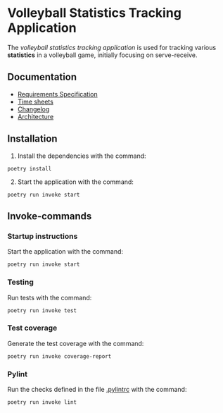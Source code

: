 # Volleyball Statistics Tracking Application

The _volleyball statistics tracking application_ is used for tracking various **statistics** in a volleyball game, initially focusing on serve-receive.

## Documentation

- [Requirements Specification](https://github.com/rautiais/ot-harjoitustyo/blob/main/volleystats-app/dokumentaatio/vaatimusmaarittely.md)
- [Time sheets](https://github.com/rautiais/ot-harjoitustyo/blob/main/volleystats-app/dokumentaatio/tuntikirjanpito.md)
- [Changelog](https://github.com/rautiais/ot-harjoitustyo/blob/main/volleystats-app/dokumentaatio/changelog.md)
- [Architecture](https://github.com/rautiais/ot-harjoitustyo/blob/main/volleystats-app/dokumentaatio/arkkitehtuuri.md)

## Installation

1. Install the dependencies with the command:

```
poetry install
```

2. Start the application with the command:

```
poetry run invoke start
```
## Invoke-commands

### Startup instructions

Start the application with the command:

```
poetry run invoke start
```

### Testing

Run tests with the command:

```
poetry run invoke test
```

### Test coverage

Generate the test coverage with the command:

```
poetry run invoke coverage-report
```

### Pylint

Run the checks defined in the file [.pylintrc](https://github.com/rautiais/ot-harjoitustyo/blob/main/volleystats-app/.pylintrc) with the command:

```
poetry run invoke lint
```
